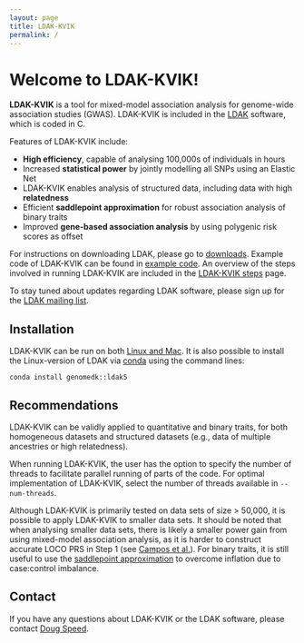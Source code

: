```yaml
---
layout: page
title: LDAK-KVIK
permalink: /
---
```


# Welcome to LDAK-KVIK!

**LDAK-KVIK** is a tool for mixed-model association analysis for genome-wide association studies (GWAS). LDAK-KVIK is included in the [LDAK](http://www.dougspeed.com) software, which is coded in C.

Features of LDAK-KVIK include:

 - **High efficiency**, capable of analysing 100,000s of individuals in hours
 - Increased **statistical power** by jointly modelling all SNPs using an Elastic Net
 - LDAK-KVIK enables analysis of structured data, including data with high **relatedness**
 - Efficient **saddlepoint approximation** for robust association analysis of binary traits
 - Improved **gene-based association analysis** by using polygenic risk scores as offset

For instructions on downloading LDAK, please go to [downloads](/docs/downloads). Example code of LDAK-KVIK can be found in [example code](/docs/example). An overview of the steps involved in running LDAK-KVIK are included in the [LDAK-KVIK steps](/docs/assoc/singlesnp) page.

To stay tuned about updates regarding LDAK software, please sign up for the [LDAK mailing list](https://dougspeed.com/downloads/).

## Installation

LDAK-KVIK can be run on both [Linux and Mac](/docs/downloads). It is also possible to install the Linux-version of LDAK via [conda](http://anaconda.org/genomedk/ldak5) using the command lines:
```
conda install genomedk::ldak5
```

## Recommendations

LDAK-KVIK can be validly applied to quantitative and binary traits, for both homogeneous datasets and structured datasets (e.g., data of multiple ancestries or high relatedness). 

When running LDAK-KVIK, the user has the option to specify the number of threads to facilitate parallel running of parts of the code. For optimal implementation of LDAK-KVIK, select the number of threads available in `--num-threads`.

Although LDAK-KVIK is primarily tested on data sets of size > 50,000, it is possible to apply LDAK-KVIK to smaller data sets. It should be noted that when analysing smaller data sets, there is likely a smaller power gain from using mixed-model association analysis, as it is harder to construct accurate LOCO PRS in Step 1 (see [Campos et al.](https://www.nature.com/articles/s41588-023-01500-0)). For binary traits, it is still useful to use the [saddlepoint approximation](docs/assoc/spa) to overcome inflation due to case:control imbalance. 

## Contact

If you have any questions about LDAK-KVIK or the LDAK software, please contact [Doug Speed](mailto:doug@qgg.au.dk).